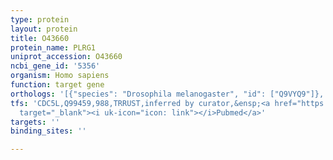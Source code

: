 ```yaml
---
type: protein
layout: protein
title: O43660
protein_name: PLRG1
uniprot_accession: O43660
ncbi_gene_id: '5356'
organism: Homo sapiens
function: target gene
orthologs: '[{"species": "Drosophila melanogaster", "id": ["Q9VYQ9"]}, {"species": "Caenorhabditis elegans", "id": ["G5EEL2"]}, {"species": "Mus musculus", "id": ["D3Z4V1"]}, {"species": "Rattus norvegicus", "id": ["Q9WUC8"]}, {"species": "Saccharomyces cerevisiae", "id": ["<a href=\"/protein/q12417\">Q12417</a>"]}]'
tfs: 'CDC5L,Q99459,988,TRRUST,inferred by curator,&ensp;<a href="https://www.ncbi.nlm.nih.gov/pubmed/?term=11544257%5Buid%5D+OR+29087512%5Buid%5D"
  target="_blank"><i uk-icon="icon: link"></i>Pubmed</a>'
targets: ''
binding_sites: ''

---
```

